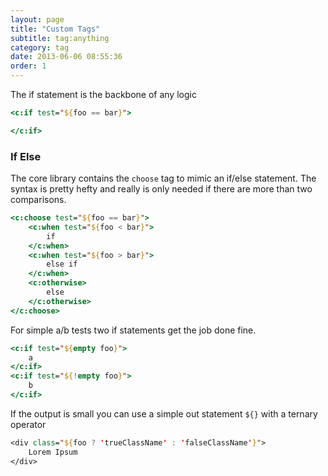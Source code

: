 ```yaml
---
layout: page
title: "Custom Tags"
subtitle: tag:anything
category: tag
date: 2013-06-06 08:55:36
order: 1
---
```


The if statement is the backbone of any logic 

```jsp
<c:if test="${foo == bar}">

</c:if>
```

### If Else

The core library contains the `choose` tag to mimic an if/else statement.
The syntax is pretty hefty and really is only needed if there are more than two comparisons.


```jsp
<c:choose test="${foo == bar}">
	<c:when test="${foo < bar}">
		if
	</c:when>
	<c:when test="${foo > bar}">
		else if
	</c:when>
	<c:otherwise>
		else
	</c:otherwise>
</c:choose>
```

For simple a/b tests two if statements get the job done fine.

```jsp
<c:if test="${empty foo}">
	a
</c:if>
<c:if test="${!empty foo}">
	b
</c:if>
```

If the output is small you can use a simple out statement `${}` with a ternary operator

```jsp
<div class="${foo ? 'trueClassName' : 'falseClassName'}">
	Lorem Ipsum
</div>
```
